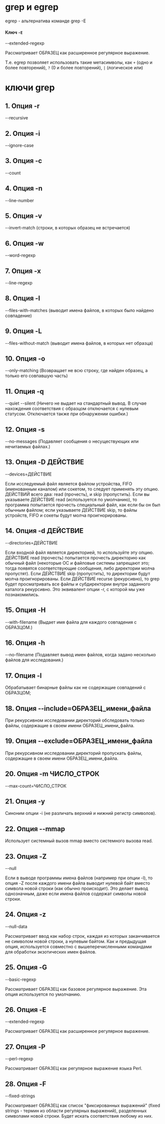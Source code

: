 # grep и egrep 

egrep - альтернатива команде grep -E

#### Ключ `-E`

--extended-regexp

Рассматривает ОБРАЗЕЦ как расширенное регулярное выражение.

Т.е. egrep позволяет использовать такие метасимволы, как `+` (одно и более повторений), `?` (0 и более повторений), `|` (логическое или)

# ключи grep

## 1. Опция -r

--recursive 

## 2. Опция -i

--ignore-case

## 3. Опция -c

--count

## 4. Опция -n

--line-number

## 5. Опция -v

--invert-match (строки, в которых образец не встречается)

## 6. Опция -w

--word-regexp

## 7. Опция -x

--line-regexp 

## 8. Опция -l

--files-with-matches (выводит имена файлов, в которых было найдено совпадение)

## 9. Опция -L

--files-without-match (выводит имена файлов, в которых нет образца)

## 10. Опция -o

--only-matching (Возвращает не всю строку, где найден образец, а только его совпавшую часть)

## 11. Опция -q

--quiet --silent (Ничего не выдает на стандартный вывод. В случае нахождения соответствия с образцом отключается с нулевым статусом. Отключается также при обнаружении ошибки.)

## 12. Опция -s
--no-messages (Подавляет сообщения о несуществующих или нечитаемых файлах.)

## 13. Опция -D ДЕЙСТВИЕ

--devices=ДЕЙСТВИЕ 

Если исследуемый файл является файлом устройства, FIFO (именованным каналом) или сокетом, то следует применять эту опцию. ДЕЙСТВИЙ всего два: read (прочесть), и skip (пропустить). Если вы указываете ДЕЙСТВИЕ read (используется по умолчанию), то программа попытается прочесть специальный файл, как если бы он был обычным файлом; если указываете ДЕЙСТВИЕ skip, то файлы устройств, FIFO и сокеты будут молча проигнорированы.

## 14. Опция -d ДЕЙСТВИЕ

--directories=ДЕЙСТВИЕ 

Если входной файл является директорией, то используйте эту опцию. ДЕЙСТВИЕ read (прочесть) попытается прочесть директорию как обычный файл (некоторые ОС и файловые системы запрещают это; тогда появятся соответствующие сообщения, либо директории молча пропустят). Если ДЕЙСТВИЕ skip (пропустить), то директории будут молча проигнорированы. Если ДЕЙСТВИЕ recurse (рекурсивно), то grep будет просматривать все файлы и субдиректории внутри заданного каталога рекурсивно. Это эквивалент опции -r, с которой мы уже познакомились.

## 15. Опция -H

--with-filename (Выдает имя файла для каждого совпадения с ОБРАЗЦОМ.)

## 16. Опция -h

--no-filename (Подавляет вывод имен файлов, когда задано несколько файлов для исследования.)

## 17. Опция -I

Обрабатывает бинарные файлы как не содержащие совпадений с ОБРАЗЦОМ;

## 18. Опция --include=ОБРАЗЕЦ_имени_файла

При рекурсивном исследовании директорий обследовать только файлы, содержащие в своем имени ОБРАЗЕЦ_имени_файла.

## 19. Опция --exclude=ОБРАЗЕЦ_имени_файла

При рекурсивном исследовании директорий пропускать файлы, содержащие в своем имени ОБРАЗЕЦ_имени_файла.

## 20. Опция -m ЧИСЛО_СТРОК

--max-count=ЧИСЛО_СТРОК

## 21. Опция -y

Синоним опции -i (не различать верхний и нижний регистр символов).

## 22. Опция --mmap

Использует системный вызов mmap вместо системного вызова read.

## 23. Опция -Z

--null

Если в выводе программы имена файлов (например при опции -l), то опция -Z после каждого имени файла выводит нулевой байт вместо символа новой строки (как обычно происходит). Это делает вывод однозначным, даже если имена файлов содержат символы новой строки. 

## 24. Опция -z

--null-data

Рассматривает ввод как набор строк, каждая из которых заканчивается не символом новой строки, а нулевым байтом. Как и предыдущая опция, используется совместно с вышеперечисленными командами для обработки экзотических имен файлов.

## 25. Опция -G

--basic-regexp

Рассматривает ОБРАЗЕЦ как базовое регулярное выражение. Эта опция используется по умолчанию.
 
## 26. Опция -E

--extended-regexp

Рассматривает ОБРАЗЕЦ как расширенное регулярное выражение.

## 27. Опция -P

--perl-regexp

Рассматривает ОБРАЗЕЦ как регулярное выражение языка Perl.

## 28. Опция -F

--fixed-strings

Рассматривает ОБРАЗЕЦ как список "фиксированных выражений" (fixed strings - термин из области регулярных выражений), разделенных символами новой строки. Будет искать соответствия любому из них.
